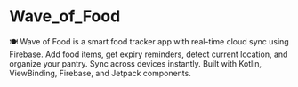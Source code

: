 # Wave_of_Food
🍽️ Wave of Food is a smart food tracker app with real-time cloud sync using Firebase. Add food items, get expiry reminders, detect current location, and organize your pantry. Sync across devices instantly. Built with Kotlin, ViewBinding, Firebase, and Jetpack components.
